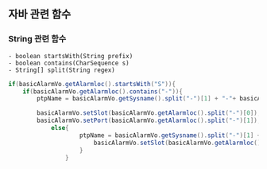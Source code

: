 ## 자바 관련 함수
### String 관련 함수
    - boolean startsWith(String prefix)
    - boolean contains(CharSequence s)
    - String[] split(String regex)
```java
if(basicAlarmVo.getAlarmloc().startsWith("S")){
    if(basicAlarmVo.getAlarmloc().contains("-")){
        ptpName = basicAlarmVo.getSysname().split("-")[1] + "-"+ basicAlarmVo.getAlarmloc().split("-")[0];

        basicAlarmVo.setSlot(basicAlarmVo.getAlarmloc().split("-")[0]);
        basicAlarmVo.setPort(basicAlarmVo.getAlarmloc().split("-")[1]);
            else{
                    ptpName = basicAlarmVo.getSysname().split("-")[1] + "-"+ basicAlarmVo.getAlarmloc();
                        basicAlarmVo.setSlot(basicAlarmVo.getAlarmloc());
                    }
                }
```